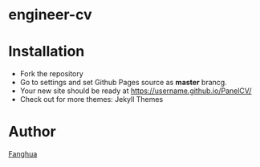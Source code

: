 # engineer-cv

# Installation

- Fork the repository
- Go to settings and set Github Pages source as **master** brancg.
- Your new site should be ready at https://username.github.io/PanelCV/
- Check out for more themes: Jekyll Themes

# Author
[Fanghua](https://github.com/fanghuagu)
